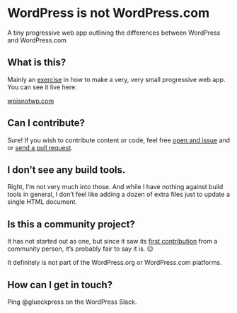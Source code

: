 # WordPress is not WordPress.com
A tiny progressive web app outlining the differences between WordPress and WordPress.com

## What is this?

Mainly an [exercise](https://glueckpress.com/8535/pwa/) in how to make a very, very small progressive web app. You can see it live here:

[wpisnotwp.com](https://wpisnotwp.com/)

## Can I contribute?

Sure! If you wish to contribute content or code, feel free [open and issue](https://github.com/glueckpress/wpistnotwp.com/issues) and or [send a pull request](https://github.com/glueckpress/wpistnotwp.com/pulls).

## I don’t see any build tools.

Right, I’m not very much into those. And while I have nothing against build tools in general, I don’t feel like adding a dozen of extra files just to update a single HTML document.

## Is this a community project?

It has not started out as one, but since it saw its [first contribution](https://github.com/glueckpress/wpistnotwp.com/releases/tag/1.0.1) from a community person, it’s probably fair to say it is. 😉

It definitely is not part of the WordPress.org or WordPress.com platforms.

## How can I get in touch?

Ping @glueckpress on the WordPress Slack.
